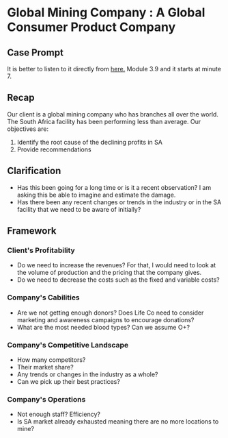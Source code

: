 # Global Mining Company : A Global Consumer Product Company

## Case Prompt

It is better to listen to it directly from <a href = "https://hackingthecaseinterview.thinkific.com/courses/take/consulting/lessons/6142590-3-9-practice"> here.</a>
Module 3.9 and it starts at minute 7.
 
## Recap

Our client is a global mining company who has branches all over the world. The South Africa facility has been performing less than average.
Our objectives are:
1. Identify the root cause of the declining profits in SA
2. Provide recommendations

## Clarification
<ul>
  <li> Has this been going for a long time or is it a recent observation? I am asking this be able to imagine and estimate the damage. </li>
  <li> Has there been any recent changes or trends in the industry or in the SA facility that we need to be aware of initially?  </li>
</ul>

## Framework

### Client's Profitability
<ul>
  <li> Do we need to increase the revenues? For that, I would need to look at the volume of production and the pricing that the company gives. </li>
  <li> Do we need to decrease the costs such as the fixed and variable costs? </li>
</ul>

### Company's Cabilities
<ul>
  <li> Are we not getting enough donors? Does Life Co need to consider marketing and awareness campaigns to encourage donations?</li>
  <li> What are the most needed blood types? Can we assume O+? </li>
</ul>

### Company's Competitive Landscape
<ul>
  <li> How many competitors? </li>
  <li> Their market share? </li>
  <li> Any trends or changes in the industry as a whole? </li>
  <li> Can we pick up their best practices? </li>
</ul>

### Company's Operations
<ul>
  <li> Not enough staff? Efficiency? </li>
  <li> Is SA market already exhausted meaning there are no more locations to mine? </li>
</ul>



